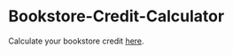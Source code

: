 # Bookstore-Credit-Calculator
Calculate your bookstore credit [here](https://yohana701.github.io/Bookstore-Credit-Calculator/).
